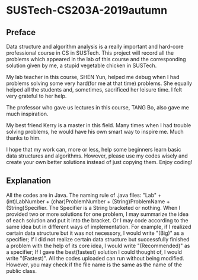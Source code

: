 # SUSTech-CS203A-2019autumn
## Preface
Data structure and algorithm analysis is a really important and hard-core professional course in CS in SUSTech. This project will record all the problems which appeared in the lab of this course and the corresponding solution given by me, a stupid vegetable chicken in SUSTech.  

My lab teacher in this course, SHEN Yun, helped me debug when I had problems solving some very hard(for me at that time) problems. She equally helped all the students and, sometimes, sacrificed her leisure time. I felt very grateful to her help.  

The professor who gave us lectures in this course, TANG Bo, also gave me much inspiration.  

My best friend Kerry is a master in this field. Many times when I had trouble solving problems, he would have his own smart way to inspire me. Much thanks to him.  

I hope that my work can, more or less, help some beginners learn basic data structures and algorithms. However, please use my codes wisely and create your own better solutions instead of just copying them. Enjoy coding!  
## Explanation
All the codes are in Java.
The naming rule of .java files: "Lab" + (int)LabNumber + (char)ProblemNumber + (String)ProblemName + (String)Specifier.
  The Specifier is a String bracketed or nothing. 
  When I provided two or more solutions for one problem, I may summarize the idea of each solution and put it into the bracket. 
  Or I may code according to the same idea but in different ways of implementation. For example, if I realized certain data structure but     it was not necessory, I would write "(Big)" as a specifier; If I did not realize certain data structure but successfully finished a         problem with the help of its core idea, I would write "(Recommended)" as a specifier; If I gave the best(fastest) solution I could         thought of, I would write "(Fastest)".
All the codes uploaded can run without being modified. However, you may check if the file name is the same as the name of the public class.
  

